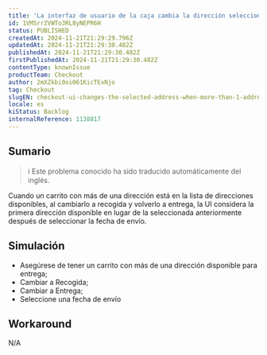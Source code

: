 ```yaml
---
title: 'La interfaz de usuario de la caja cambia la dirección seleccionada cuando hay más de 1 dirección disponible.'
id: 1VMSrrZVWTo3RL8yNEPR6H
status: PUBLISHED
createdAt: 2024-11-21T21:29:29.796Z
updatedAt: 2024-11-21T21:29:30.482Z
publishedAt: 2024-11-21T21:29:30.482Z
firstPublishedAt: 2024-11-21T21:29:30.482Z
contentType: knownIssue
productTeam: Checkout
author: 2mXZkbi0oi061KicTExNjo
tag: Checkout
slugEN: checkout-ui-changes-the-selected-address-when-more-than-1-address-available
locale: es
kiStatus: Backlog
internalReference: 1138817
---
```


## Sumario

>ℹ️ Este problema conocido ha sido traducido automáticamente del inglés.


Cuando un carrito con más de una dirección está en la lista de direcciones disponibles, al cambiarlo a recogida y volverlo a entrega, la UI considera la primera dirección disponible en lugar de la seleccionada anteriormente después de seleccionar la fecha de envío.


##

## Simulación



- Asegúrese de tener un carrito con más de una dirección disponible para entrega;
- Cambiar a Recogida;
- Cambiar a Entrega;
- Seleccione una fecha de envío


##

## Workaround


N/A





